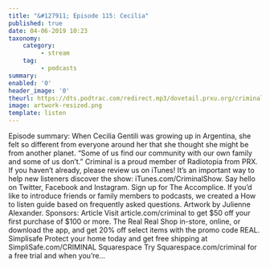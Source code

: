 ```yaml
---
title: "&#127911; Episode 115: Cecilia"
published: true
date: 04-06-2019 10:23
taxonomy:
    category:
         - stream
    tag:
         - podcasts
summary:
enabled: '0'
header_image: '0'
theurl: https://dts.podtrac.com/redirect.mp3/dovetail.prxu.org/criminal/a91a9494-fb45-48c5-ad4c-2615bfefd81b/Episode_115_Cecilia_Part_1.mp3
image: artwork-resized.png
template: listen
---
```

 
Episode summary: When Cecilia Gentili was growing up in Argentina, she felt so different from everyone around her that she thought she might be from another planet. “Some of us find our community with our own family and some of us don’t.” Criminal is a proud member of Radiotopia from PRX. If you haven’t already, please review us on iTunes! It’s an important way to help new listeners discover the show: iTunes.com/CriminalShow. Say hello on Twitter, Facebook and Instagram. Sign up for The Accomplice. If you’d like to introduce friends or family members to podcasts, we created a How to listen guide based on frequently asked questions. Artwork by Julienne Alexander. Sponsors: Article Visit article.com/criminal to get $50 off your first purchase of $100 or more. The Real Real Shop in-store, online, or download the app, and get 20% off select items with the promo code REAL. Simplisafe Protect your home today and get free shipping at SimpliSafe.com/CRIMINAL Squarespace Try Squarespace.com/criminal for a free trial and when you’re…
